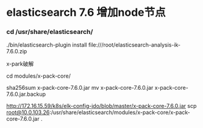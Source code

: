 # elasticsearch 7.6 增加node节点

### cd /usr/share/elasticsearch/

./bin/elasticsearch-plugin install file:///root/elasticsearch-analysis-ik-7.6.0.zip

x-park破解

cd modules/x-pack-core/

sha256sum x-pack-core-7.6.0.jar
mv x-pack-core-7.6.0.jar x-pack-core-7.6.0.jar.backup

http://172.16.15.59/k8s/elk-config-jdo/blob/master/x-pack-core-7.6.0.jar
scp [root@10.0.103.26](mailto:root@10.0.103.26):/usr/share/elasticsearch/modules/x-pack-core/x-pack-core-7.6.0.jar  .